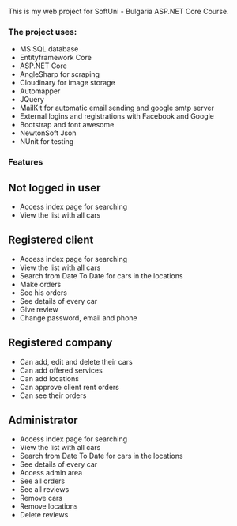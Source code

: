 This is my web project for SoftUni - Bulgaria ASP.NET Core Course.

### The project uses:
- MS SQL database
- Entityframework Core
- ASP.NET Core
- AngleSharp for scraping
- Cloudinary for image storage
- Automapper
- JQuery
- MailKit for automatic email sending and google smtp server
- External logins and registrations with Facebook and Google
- Bootstrap and font awesome
- NewtonSoft Json
- NUnit for testing

### Features
## Not logged in user
- Access index page for searching
- View the list with all cars
## Registered client
- Access index page for searching
- View the list with all cars
- Search from Date To Date for cars in the locations
- Make orders
- See his orders
- See details of every car
- Give review
- Change password, email and phone

## Registered company
- Can add, edit and delete their cars
- Can add offered services
- Can add locations
- Can approve client rent orders
- Can see their orders

## Administrator
- Access index page for searching
- View the list with all cars
- Search from Date To Date for cars in the locations
- See details of every car
- Access admin area
- See all orders
- See all reviews
- Remove cars
- Remove locations
- Delete reviews
